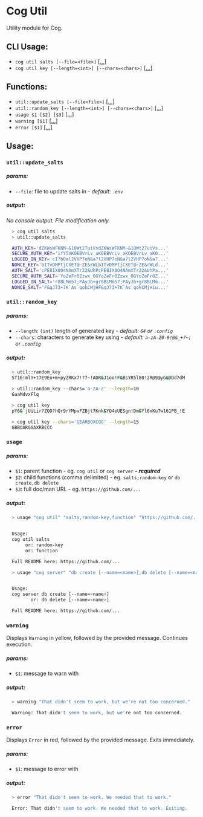 # Cog Util

Utility module for Cog.

## CLI Usage:

- `cog util salts [--file=<file>]` [[...]](#util::update_salts)
- `cog util key [--length=<int>] [--chars=<chars>]` [[...]](#util::random_key)


## Functions:

- `util::update_salts [--file<file>]` [[...]](#util::update_salts)
- `util::random_key [--length=<int>] [--chars=<chars>]` [[...]](#util::random_key)
- `usage $1 [$2] [$3]` [[...]](#usage)
- `warning [$1]` [[...]](#warning)
- `error [$1]` [[...]](#error)

## Usage:


### `util::update_salts`

##### params:
- `--file`: file to update salts in - *default: `.env`*

##### output:

_No console output. File modification only._

```bash
  > cog util salts
  > util::update_salts

  AUTH_KEY='dZKWsWFKNM~&1QWt27uiVsdZKWsWFKNM~&1QWt27uiVs...'
  SECURE_AUTH_KEY='ifY5VKOEBVrLv_aKOEBVrLv_aKOEBVrLv_aKO...'
  LOGGED_IN_KEY='cI?bOal2VHP7oN&a?l2VHP7oN&a?l2VHP7oN&a?...'
  NONCE_KEY='bITvDMPtjCXET@~ZE&rWLbITvDMPtjCXET@~ZE&rWLd...'
  AUTH_SALT='cPE8IX0O4NAmXTr22&UhPcPE8IX0O4NAmXTr22&UhPa...'
  SECURE_AUTH_SALT='YoZeFr0Zzwx_OGYoZeFr0Zzwx_OGYoZeFr0Z...'
  LOGGED_IN_SALT='r8BLMm57;PAyJb+gr8BLMm57;PAyJb+gr8BLMm...'
  NONCE_SALT='F&qJ73+7K`As`qokCMjHF&qJ73+7K`As`qokCMjHiu...'
```


### `util::random_key`

##### params:
- `--length`: `(int)` length of generated key - *default: `64` or `.config`*
- `--chars`: characters to generate key using - *default: ``a-zA-Z0-9!@&_+?~;`` or `.config`*


##### output:
```bash
  > util::random_key
  ST16!mlY+t7E9Eo+m+pyZRKx7!?7~!ADR&J1oo!F&BsYR5l80!2R@9@yG&DDd7dM

  > util::random_key --chars='a-zA-Z' --length=10
  GaaMdvxFlq
```

```bash
  > cog util key
  pY6&`jUiLir?ZQO?hQr9rYMpvFZBjt7Knk&YQ4eUESgn!Dm&Yl6xKuTw161PB_!E

  > cog util key --chars='GEARBOXCOG' --length=15
  GBBOARGGAXRBCCC
```


### `usage`

##### params:
- `$1`: parent function - eg. `cog util` or `cog server` _**- required**_
- `$2`: child functions (comma delimited) - eg. `salts;random-key` or `db create,db delete`
- `$3`: full doc/man URL - eg. `https://github.com/...`


##### output:
```bash
  > usage "cog util" "salts,random-key,function" "https://github.com/..."


  Usage:
  cog util salts
       or: random-key
       or: function

  Full README here: https://github.com/...
```

```bash
  > usage "cog server" "db create [--name=<name>],db delete [--name=<name>]" "https://github.com/..."


  Usage:
  cog server db create [--name=<name>]
         or: db delete [--name=<name>]

  Full README here: https://github.com/...
```


### `warning`

Displays `Warning` in yellow, followed by the provided message. Continues execution.

##### params:
- `$1`: message to warn with

##### output:
```bash
  > warning "That didn't seem to work, but we're not too concerned."

  Warning: That didn't seem to work, but we're not too concerned.
```


### `error`

Displays `Error` in red, followed by the provided message. Exits immediately.

##### params:
- `$1`: message to error with

##### output:
```bash
  > error "That didn't seem to work. We needed that to work."

  Error: That didn't seem to work. We needed that to work. Exiting.
```
